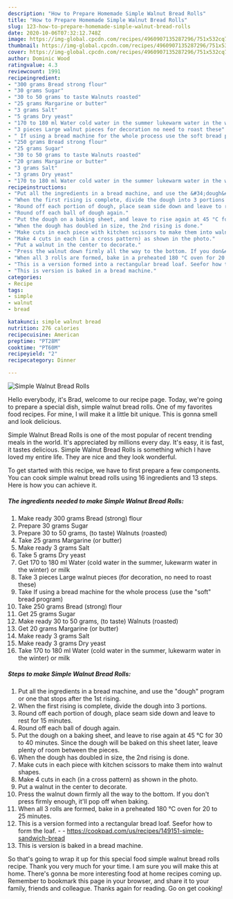 ```yaml
---
description: "How to Prepare Homemade Simple Walnut Bread Rolls"
title: "How to Prepare Homemade Simple Walnut Bread Rolls"
slug: 123-how-to-prepare-homemade-simple-walnut-bread-rolls
date: 2020-10-06T07:32:12.748Z
image: https://img-global.cpcdn.com/recipes/4960907135287296/751x532cq70/simple-walnut-bread-rolls-recipe-main-photo.jpg
thumbnail: https://img-global.cpcdn.com/recipes/4960907135287296/751x532cq70/simple-walnut-bread-rolls-recipe-main-photo.jpg
cover: https://img-global.cpcdn.com/recipes/4960907135287296/751x532cq70/simple-walnut-bread-rolls-recipe-main-photo.jpg
author: Dominic Wood
ratingvalue: 4.3
reviewcount: 1991
recipeingredient:
- "300 grams Bread strong flour"
- "30 grams Sugar"
- "30 to 50 grams to taste Walnuts roasted"
- "25 grams Margarine or butter"
- "3 grams Salt"
- "5 grams Dry yeast"
- "170 to 180 ml Water cold water in the summer lukewarm water in the winter or milk"
- "3 pieces Large walnut pieces for decoration no need to roast these"
- " If using a bread machine for the whole process use the soft bread program"
- "250 grams Bread strong flour"
- "25 grams Sugar"
- "30 to 50 grams to taste Walnuts roasted"
- "20 grams Margarine or butter"
- "3 grams Salt"
- "3 grams Dry yeast"
- "170 to 180 ml Water cold water in the summer lukewarm water in the winter or milk"
recipeinstructions:
- "Put all the ingredients in a bread machine, and use the &#34;dough&#34; program or one that stops after the 1st rising."
- "When the first rising is complete, divide the dough into 3 portions."
- "Round off each portion of dough, place seam side down and leave to rest for 15 minutes."
- "Round off each ball of dough again."
- "Put the dough on a baking sheet, and leave to rise again at 45 °C for 30 to 40 minutes. Since the dough will be baked on this sheet later, leave plenty of room between the pieces."
- "When the dough has doubled in size, the 2nd rising is done."
- "Make cuts in each piece with kitchen scissors to make them into walnut shapes."
- "Make 4 cuts in each (in a cross pattern) as shown in the photo."
- "Put a walnut in the center to decorate."
- "Press the walnut down firmly all the way to the bottom. If you don&#39;t press firmly enough, it&#39;ll pop off when baking."
- "When all 3 rolls are formed, bake in a preheated 180 °C oven for 20 to 25 minutes."
- "This is a version formed into a rectangular bread loaf. Seefor how to form the loaf.  https://cookpad.com/us/recipes/149151-simple-sandwich-bread"
- "This is version is baked in a bread machine."
categories:
- Recipe
tags:
- simple
- walnut
- bread

katakunci: simple walnut bread 
nutrition: 276 calories
recipecuisine: American
preptime: "PT28M"
cooktime: "PT60M"
recipeyield: "2"
recipecategory: Dinner

---
```



![Simple Walnut Bread Rolls](https://img-global.cpcdn.com/recipes/4960907135287296/751x532cq70/simple-walnut-bread-rolls-recipe-main-photo.jpg)

Hello everybody, it's Brad, welcome to our recipe page. Today, we're going to prepare a special dish, simple walnut bread rolls. One of my favorites food recipes. For mine, I will make it a little bit unique. This is gonna smell and look delicious.

Simple Walnut Bread Rolls is one of the most popular of recent trending meals in the world. It's appreciated by millions every day. It's easy, it is fast, it tastes delicious. Simple Walnut Bread Rolls is something which I have loved my entire life. They are nice and they look wonderful.




To get started with this recipe, we have to first prepare a few components. You can cook simple walnut bread rolls using 16 ingredients and 13 steps. Here is how you can achieve it.

<!--inarticleads1-->

##### The ingredients needed to make Simple Walnut Bread Rolls:

1. Make ready 300 grams Bread (strong) flour
1. Prepare 30 grams Sugar
1. Prepare 30 to 50 grams, (to taste) Walnuts (roasted)
1. Take 25 grams Margarine (or butter)
1. Make ready 3 grams Salt
1. Take 5 grams Dry yeast
1. Get 170 to 180 ml Water (cold water in the summer, lukewarm water in the winter) or milk
1. Take 3 pieces Large walnut pieces (for decoration, no need to roast these)
1. Take  If using a bread machine for the whole process (use the &#34;soft&#34; bread program)
1. Take 250 grams Bread (strong) flour
1. Get 25 grams Sugar
1. Make ready 30 to 50 grams, (to taste) Walnuts (roasted)
1. Get 20 grams Margarine (or butter)
1. Make ready 3 grams Salt
1. Make ready 3 grams Dry yeast
1. Take 170 to 180 ml Water (cold water in the summer, lukewarm water in the winter) or milk




<!--inarticleads2-->

##### Steps to make Simple Walnut Bread Rolls:

1. Put all the ingredients in a bread machine, and use the &#34;dough&#34; program or one that stops after the 1st rising.
1. When the first rising is complete, divide the dough into 3 portions.
1. Round off each portion of dough, place seam side down and leave to rest for 15 minutes.
1. Round off each ball of dough again.
1. Put the dough on a baking sheet, and leave to rise again at 45 °C for 30 to 40 minutes. Since the dough will be baked on this sheet later, leave plenty of room between the pieces.
1. When the dough has doubled in size, the 2nd rising is done.
1. Make cuts in each piece with kitchen scissors to make them into walnut shapes.
1. Make 4 cuts in each (in a cross pattern) as shown in the photo.
1. Put a walnut in the center to decorate.
1. Press the walnut down firmly all the way to the bottom. If you don&#39;t press firmly enough, it&#39;ll pop off when baking.
1. When all 3 rolls are formed, bake in a preheated 180 °C oven for 20 to 25 minutes.
1. This is a version formed into a rectangular bread loaf. Seefor how to form the loaf. -  - https://cookpad.com/us/recipes/149151-simple-sandwich-bread
1. This is version is baked in a bread machine.




So that's going to wrap it up for this special food simple walnut bread rolls recipe. Thank you very much for your time. I am sure you will make this at home. There's gonna be more interesting food at home recipes coming up. Remember to bookmark this page in your browser, and share it to your family, friends and colleague. Thanks again for reading. Go on get cooking!
